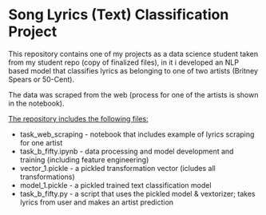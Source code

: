 # Song Lyrics (Text) Classification Project

This repository contains one of my projects as a data science student taken from my student repo (copy of finalized files), in it i developed an NLP based model that classifies lyrics as belonging to one of two artists (Britney Spears or 50-Cent).

The data was scraped from the web (process for one of the artists is shown in the notebook).

<ins>The repository includes the following files:</ins>
* task_web_scraping - notebook that includes example of lyrics scraping for one artist
* task_b_fifty.ipynb - data processing and model development and training (including feature engineering)
* vector_1.pickle - a pickled transformation vector (icludes all transformations)
* model_1.pickle - a pickled trained text classification model
* task_b_fifty.py - a script that uses the pickled model & vextorizer; takes lyrics from user and makes an artist prediction 
